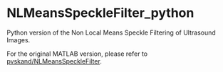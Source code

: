 # NLMeansSpeckleFilter_python

Python version of the Non Local Means Speckle Filtering of Ultrasound Images.

For the original MATLAB version, please refer to [pvskand/NLMeansSpeckleFilter](https://github.com/pvskand/NLMeansSpeckleFilter).

